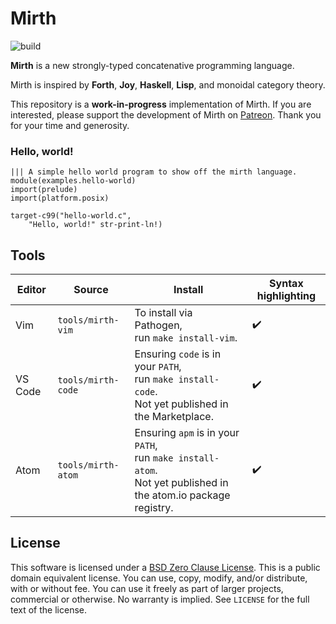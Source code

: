 # Mirth

![build](https://github.com/mirth-lang/mirth/workflows/build/badge.svg)

**Mirth** is a new strongly-typed concatenative programming language.

Mirth is inspired by **Forth**, **Joy**, **Haskell**, **Lisp**, and monoidal category theory.

This repository is a **work-in-progress** implementation of Mirth. If you are interested, please support the development of Mirth on [Patreon](https://patreon.com/typeswitch). Thank you for your time and generosity.

### Hello, world!

```mirth
||| A simple hello world program to show off the mirth language.
module(examples.hello-world)
import(prelude)
import(platform.posix)

target-c99("hello-world.c",
    "Hello, world!" str-print-ln!)
```

## Tools

| Editor       | Source | Install                                                                                                                    | Syntax highlighting |
| ------------ | ------- | -------------------------------------------------------------------------------------------------------------------------- | ------------------- |
| Vim          | `tools/mirth-vim` | To install via Pathogen,           </br> run `make install-vim`.                                                           | :heavy_check_mark:  |
| VS Code      | `tools/mirth-code` | Ensuring `code` is in your `PATH`, </br> run `make install-code`. </br> Not yet published in the Marketplace.              | :heavy_check_mark:  |
| Atom         | `tools/mirth-atom` | Ensuring `apm` is in your `PATH`,  </br> run `make install-atom`. </br> Not yet published in the atom.io package registry. | :heavy_check_mark:  |

## License

This software is licensed under a [BSD Zero Clause License](https://en.wikipedia.org/wiki/BSD_licenses#0-clause_license_(%22BSD_Zero_Clause_License%22)). This is a public domain equivalent license. You can use, copy, modify, and/or distribute, with or without fee. You can use it freely as part of larger projects, commercial or otherwise. No warranty is implied. See `LICENSE` for the full text of the license.
